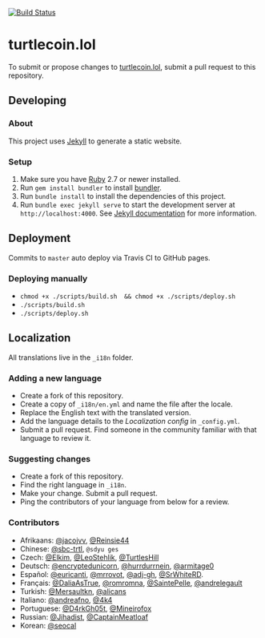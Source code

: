 [![Build Status](https://travis-ci.org/turtlecoin/turtlecoin.lol.svg?branch=master)](https://travis-ci.org/turtlecoin/turtlecoin.lol)

# turtlecoin.lol

To submit or propose changes to [turtlecoin.lol](https://turtlecoin.lol), submit a pull request to this repository.


## Developing

### About

This project uses [Jekyll](https://jekyllrb.com) to generate a static website.

### Setup

1. Make sure you have [Ruby](https://www.ruby-lang.org/en) 2.7 or newer installed.
2. Run `gem install bundler` to install [bundler](http://bundler.io).
3. Run `bundle install` to install the dependencies of this project.
4. Run `bundle exec jekyll serve` to start the development server at `http://localhost:4000`. See [Jekyll documentation](https://jekyllrb.com/docs/home/) for more information.


## Deployment

Commits to `master` auto deploy via Travis CI to GitHub pages.

### Deploying manually

* `chmod +x ./scripts/build.sh  && chmod +x ./scripts/deploy.sh`
* `./scripts/build.sh`
* `./scripts/deploy.sh` 


## Localization

All translations live in the `_i18n` folder.

### Adding a new language

* Create a fork of this repository.
* Create a copy of `_i18n/en.yml` and name the file after the locale.
* Replace the English text with the translated version.
* Add the language details to the _Localization config_ in `_config.yml`.
* Submit a pull request. Find someone in the community familiar with that language to review it.

### Suggesting changes

* Create a fork of this repository.
* Find the right language in `_i18n`.
* Make your change. Submit a pull request.
* Ping the contributors of your language from below for a review.

### Contributors

* Afrikaans: [@jacojvv](https://github.com/jacojvv), [@Reinsie44](https://github.com/Reinsie44)
* Chinese: [@sbc-trtl](https://github.com/sbc-trtl), `@sdyu ges`
* Czech: [@Elkim](https://github.com/elkimek), [@LeoStehlik](https://github.com/LeoStehlik), [@TurtlesHill](https://github.com/TurtlesiHill)
* Deutsch: [@encryptedunicorn](https://github.com/encryptedunicorn), [@hurrdurrnein](https://github.com/hurrdurrnein), [@armitage0](https://github.com/armitage0)
* Español: [@euricanti](https://github.com/euricanti), [@mrrovot](https://github.com/mrrovot), [@adj-gh](https://github.com/adj-gh), [@SrWhiteRD](https://github.com/SrWhiteRD).
* Français: [@DaliaAsTrue](https://github.com/DaliaAsTrue), [@romromna](https://github.com/romromna), [@SaintePelle](https://github.com/SaintePelle), [@andrelegault](https://github.com/andrelegault)
* Turkish: [@Mersaultkn](https://github.com/Mersaultkn), [@alicans](https://github.com/alicans)
* Italiano: [@andreafno](https://github.com/andreafno), [@4k4](https://github.com/4k4)
* Portuguese: [@D4rkGh05t](https://github.com/D4rkGh05t), [@Mineirofox](https://github.com/Mineirofox)
* Russian: [@Jihadist](https://github.com/Jihadist), [@CaptainMeatloaf](https://github.com/CaptainMeatloaf)
* Korean: [@seocal](https://github.com/seocal)
